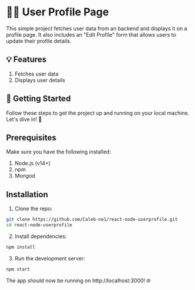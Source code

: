 # 🧑‍💻 User Profile Page
 This simple project fetches user data from an backend and displays it on a profile page. It also includes an "Edit Profile" form that allows users to update their profile details.

## 💡 Features
1. Fetches user data
2. Displays user details

## 🚀 Getting Started
Follow these steps to get the project up and running on your local machine. Let's dive in! 💪

## Prerequisites
Make sure you have the following installed:

1. Node.js (v14+)
2. npm
3. Mongod

## Installation
1. Clone the repo:

```bash
git clone https://github.com/Caleb-ne1/react-node-userprofile.git
cd react-node-userprofile
```


2. Install dependencies:

```bash
npm install
```

3. Run the development server:

```bash
npm start
```
The app should now be running on http://localhost:3000! 🌐
